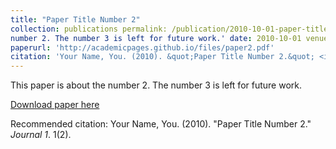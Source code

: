 ```yaml
---
title: "Paper Title Number 2"
collection: publications permalink: /publication/2010-10-01-paper-title-number-2 excerpt: 'This paper is about the
number 2. The number 3 is left for future work.' date: 2010-10-01 venue: 'Journal 1'
paperurl: 'http://academicpages.github.io/files/paper2.pdf'
citation: 'Your Name, You. (2010). &quot;Paper Title Number 2.&quot; <i>Journal 1</i>. 1(2).'
---
```

This paper is about the number 2. The number 3 is left for future work.

[Download paper here](http://academicpages.github.io/files/paper2.pdf)

Recommended citation: Your Name, You. (2010). "Paper Title Number 2." <i>Journal 1</i>. 1(2).